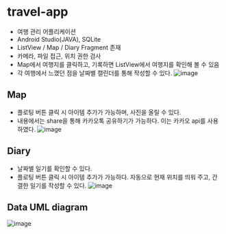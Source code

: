 # travel-app
- 여행 관리 어플리케이션
- Android Studio(JAVA), SQLite
- ListView / Map / Diary Fragment 존재
- 카메라, 파일 접근, 위치 권한 검사
- Map에서 여행지를 클릭하고, 기록하면 ListView에서 여행지를 확인해 볼 수 있음
- 각 여행에서 느꼈던 점을 날짜별 캘린더를 통해 작성할 수 있다.
  ![image](https://user-images.githubusercontent.com/30331087/85938604-d2496d00-b949-11ea-9c49-003a3443d169.png)

## Map
- 플로팅 버튼 클릭 시 아이템 추가가 가능하며, 사진을 올릴 수 있다.
- 내용에서는 share을 통해 카카오톡 공유하기가 가능하다. 이는 카카오 api를 사용하였다.
  ![image](https://user-images.githubusercontent.com/30331087/85938798-48020880-b94b-11ea-9a7b-57daeedb456a.png)



## Diary
- 날짜별 일기를 확인할 수 있다.
- 플로팅 버튼 클릭 시 아이템 추가가 가능하다. 자동으로 현재 위치를 띄워 주고, 간결한 일기를 작성할 수 있다.
  ![image](https://user-images.githubusercontent.com/30331087/85938767-12f5b600-b94b-11ea-87db-dc6717f8da37.png)



## Data UML diagram
![image](https://user-images.githubusercontent.com/30331087/85938679-5996e080-b94a-11ea-9d1e-cab8aade68d9.png)

